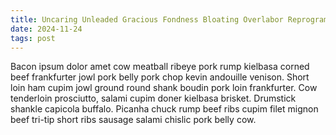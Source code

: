 ```yaml
---
title: Uncaring Unleaded Gracious Fondness Bloating Overlabor Reprogram
date: 2024-11-24
tags: post
---
```


Bacon ipsum dolor amet cow meatball ribeye pork rump kielbasa corned beef frankfurter jowl pork belly pork chop kevin andouille venison.  Short loin ham cupim jowl ground round shank boudin pork loin frankfurter.  Cow tenderloin prosciutto, salami cupim doner kielbasa brisket.  Drumstick shankle capicola buffalo.  Picanha chuck rump beef ribs cupim filet mignon beef tri-tip short ribs sausage salami chislic pork belly cow.
